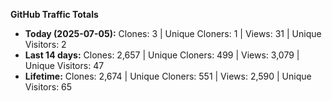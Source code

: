 
**GitHub Traffic Totals**

- **Today (2025-07-05):** Clones: 3 | Unique Cloners: 1 | Views: 31 | Unique Visitors: 2
- **Last 14 days:** Clones: 2,657 | Unique Cloners: 499 | Views: 3,079 | Unique Visitors: 47
- **Lifetime:** Clones: 2,674 | Unique Cloners: 551 | Views: 2,590 | Unique Visitors: 65
